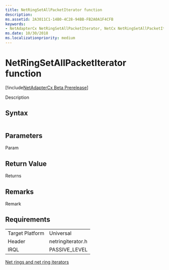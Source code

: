 ```yaml
---
title: NetRingSetAllPacketIterator function
description: 
ms.assetid: 2A3011C1-14B0-4C28-94BB-FB2A0A1F4CFB
keywords:
- NetAdapterCx NetRingSetAllPacketIterator, NetCx NetRingSetAllPacketIterator
ms.date: 10/30/2018
ms.localizationpriority: medium
---
```


# NetRingSetAllPacketIterator function

[!include[NetAdapterCx Beta Prerelease](../netcx-beta-prerelease.md)]

Description

## Syntax

```cpp

```

## Parameters

Param

## Return Value

Returns 

## Remarks

Remark

## Requirements

|  |  |
| --- | --- |
| Target Platform | Universal |
| Header | netringiterator.h |
| IRQL | PASSIVE_LEVEL |

[Net rings and net ring iterators](net-rings-and-net-ring-iterators.md)